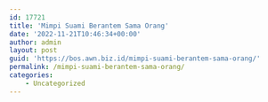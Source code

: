 ```yaml
---
id: 17721
title: 'Mimpi Suami Berantem Sama Orang'
date: '2022-11-21T10:46:34+00:00'
author: admin
layout: post
guid: 'https://bos.awn.biz.id/mimpi-suami-berantem-sama-orang/'
permalink: /mimpi-suami-berantem-sama-orang/
categories:
    - Uncategorized
---
```


